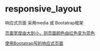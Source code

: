 # responsive_layout
响应式页面  采用media  或 Bootatrap框架


[页面宽度由大到小，则页面颜色由红色变为蓝色](https://xiaoxiaohappy.github.io/responsive_layout/test.html)


[使用Bootatrap写的响应式页面](https://xiaoxiaohappy.github.io/responsive_layout/test_bootstrap.html)
